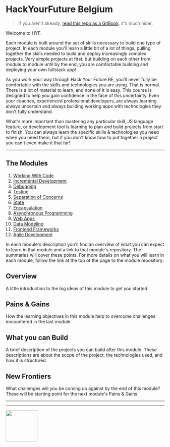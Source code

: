# HackYourFuture Belgium

> If you aren't already, [read this repo as a GitBook](https://curriculum.hackyourfuture.be). it's much nicer.

Welcome to HYF.

Each module is built around the set of skills necessary to build one type of project. In each module you'll learn a little bit of a lot of things, pulling together the skills needed to build and deploy increasingly complex projects.  Very simple projects at first, but building on each other from module to module until by the end, you are comfortable building and deploying your own fullstack app!

As you work your way through Hack Your Future BE, you'll never fully be comfortable with the skills and technologies you are using.  That is normal.  There is a lot of material to learn, and none of it is easy.  This course is designed to help you gain confidence in the face of this uncertainty.   Even your coaches, experienced professional developers, are always learning always uncertain and always building working apps with technologies they don't fully understand.

What's more important than mastering any particular skill, JS language feature, or development tool is learning to plan and build projects from start to finish.  You can always learn the specific skills & technologies you need when you need them, but if you don't know how to put together a project you can't even make it that far!

---

## The Modules

1. [Working With Code](./modules/working-with-code.md)
1. [Incremental Development](./modules/incremental-development.md)
1. [Debugging](./modules/debugging.md)
1. [Testing](./modules/debugging.md)
1. [Separation of Concerns](./modules/separation-of-concerns.md)
1. [State](./modules/state.md)
1. [Encapsulation](./modules/encapsulation.md)
1. [Asynchronous Programming](./modules/asynchronous-programming.md)
1. [Web Apps](./modules/web-apps.md)
1. [Data Modeling](./modules/data-modeling.md)
1. [Frontend Frameworks](./modules/frontend-frameworks.md)
1. [Agile Development](./modules/agile-development.md)

In each module's description you'll find an overview of what you can expect to learn in that module and a link to that module's repository.  The summaries will cover these points. For more details on what you will learn in each module, follow the link at the top of the page to the module repository:

## Overview

A little introduction to the big ideas of this module to get you started.

## Pains & Gains

How the learning objectives in this module help to overcome challenges encountered in the last module.

## What you can Build

A brief description of the projects you can build after this module. These descriptions are about the scope of the project, the technologies used, and how it is structured.

## New Frontiers

What challenges will you be coming up against by the end of this module?  These will be starting point for the next module's Pains & Gains

<hr>
<hr>
<a href="https://hackyourfuture.be" target="_blank"><img
    src="https://user-images.githubusercontent.com/18554853/63941625-4c7c3d00-ca6c-11e9-9a76-8d5e3632fe70.jpg"
    width="100" height="100"></a>
